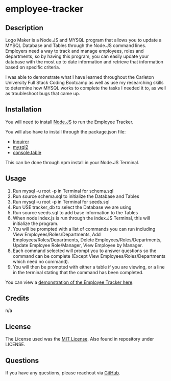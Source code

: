 # employee-tracker

## Description

Logo Maker is a Node.JS and MYSQL program that allows you to update a MYSQL Database and Tables through the Node.JS command lines. Employers need a way to track and manage employees, roles and departments, so by having this program, you can easily update your database with the most up to date information and retrieve that information based on specific criteria. 

I was able to demonstrate what I have learned throughout the Carleton University Full Stack Coding Bootcamp as well as use my researching skills to determine how MYSQL works to complete the tasks I needed it to, as well as troubleshoot bugs that came up.

## Installation

You will need to install [Node.JS](https://nodejs.org/en/download) to run the Employee Tracker. 

You will also have to install through the package.json file: 

- [Inquirer](https://www.npmjs.com/package/inquirer/v/8.2.4)
- [mysql2](https://www.npmjs.com/package/mysql2)
- [console.table](https://www.npmjs.com/package/console.table)

This can be done through npm install in your Node.JS Terminal.

## Usage

1. Run mysql -u root -p in Terminal for schema.sql
2. Run source schema.sql to initialize the Database and Tables
3. Run mysql -u root -p in Terminal for seeds.sql
4. Run USE tracker_db to select the Database we are using
5. Run source seeds.sql to add base information to the Tables
6. When node index.js is run through the index.JS Terminal, this will initialize the program.
7. You will be prompted with a list of commands you can run including View Employees/Roles/Departments, Add Employees/Roles/Departments, Delete Employees/Roles/Departments, Update Employee Role/Manager, View Employee by Manager. 
8. Each command selected will prompt you to answer questions so the command can be complete (Except View Employees/Roles/Departments which need no command). 
9. You will then be prompted with either a table if you are viewing, or a line in the terminal stating that the command has been completed. 

You can view a [demonstration of the Employee Tracker here](https://drive.google.com/file/d/1iHiKGkpcy5r21TdVPFh7HSjISwfde3Af/view).

## Credits

n/a

## License

The License used was the [MIT License](https://choosealicense.com/licenses/mit/). Also found in repository under LICENSE.

## Questions

If you have any questions, please reachout via [GitHub](https://github.com/mdeluca13/).

